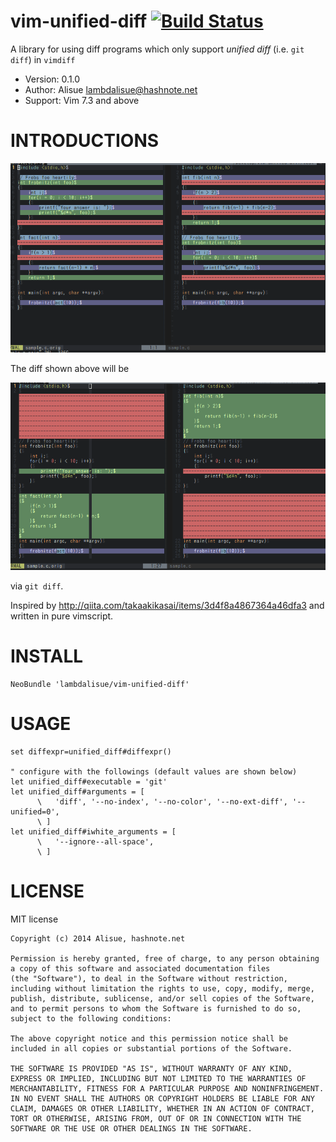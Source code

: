 vim-unified-diff [![Build Status](https://travis-ci.org/lambdalisue/vim-unified-diff.svg)](https://travis-ci.org/lambdalisue/vim-unified-diff)
==============================================================================

A library for using diff programs which only support *unified diff* (i.e. `git diff`) in `vimdiff`

- Version:  0.1.0
- Author:   Alisue <lambdalisue@hashnote.net>
- Support:  Vim 7.3 and above


INTRODUCTIONS
==============================================================================
![Builtin diff](./doc/builtin_diff.png)

The diff shown above will be

![Histogram diff](./doc/histogram_diff.png)

via `git diff`.

Inspired by http://qiita.com/takaakikasai/items/3d4f8a4867364a46dfa3 and written in pure vimscript.

INSTALL
==============================================================================

```vim
NeoBundle 'lambdalisue/vim-unified-diff'
```

USAGE
==============================================================================

```vim
set diffexpr=unified_diff#diffexpr()

" configure with the followings (default values are shown below)
let unified_diff#executable = 'git'
let unified_diff#arguments = [
      \   'diff', '--no-index', '--no-color', '--no-ext-diff', '--unified=0',
      \ ]
let unified_diff#iwhite_arguments = [
      \   '--ignore--all-space',
      \ ]
```

LICENSE
==============================================================================

MIT license

    Copyright (c) 2014 Alisue, hashnote.net

    Permission is hereby granted, free of charge, to any person obtaining
    a copy of this software and associated documentation files
    (the "Software"), to deal in the Software without restriction,
    including without limitation the rights to use, copy, modify, merge,
    publish, distribute, sublicense, and/or sell copies of the Software,
    and to permit persons to whom the Software is furnished to do so,
    subject to the following conditions:

    The above copyright notice and this permission notice shall be
    included in all copies or substantial portions of the Software.

    THE SOFTWARE IS PROVIDED "AS IS", WITHOUT WARRANTY OF ANY KIND,
    EXPRESS OR IMPLIED, INCLUDING BUT NOT LIMITED TO THE WARRANTIES OF
    MERCHANTABILITY, FITNESS FOR A PARTICULAR PURPOSE AND NONINFRINGEMENT.
    IN NO EVENT SHALL THE AUTHORS OR COPYRIGHT HOLDERS BE LIABLE FOR ANY
    CLAIM, DAMAGES OR OTHER LIABILITY, WHETHER IN AN ACTION OF CONTRACT,
    TORT OR OTHERWISE, ARISING FROM, OUT OF OR IN CONNECTION WITH THE
    SOFTWARE OR THE USE OR OTHER DEALINGS IN THE SOFTWARE.
